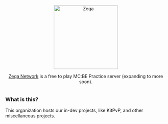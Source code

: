 <div style="display: flex; flex-direction: column; justify-content: center; width: 100%; align-items: center;" align="center">
    <div style="max-height: 200px;">
    	<img style="height: 200px;" src="https://app.zeqa.net/image/zeqa_logo_transparent.png" alt="Zeqa"/>
    </div>
    <div>
        <p>
            <a href="https://discord.gg/zeqa">Zeqa Network</a> is a free to play MC:BE Practice server (expanding to more soon).
        </p>
    </div>
</div>

### What is this?

This organization hosts our in-dev projects, like KitPvP, and other miscellaneous projects.
